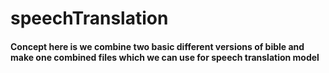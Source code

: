 # speechTranslation
<h4>
Concept here is we combine two basic different versions of bible and make one combined files which we can use for speech translation model 
 </h4>
